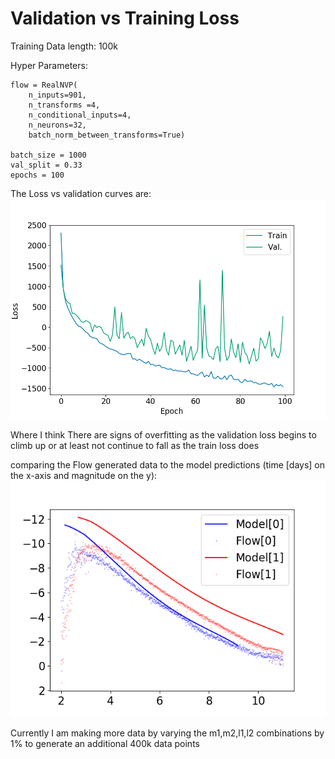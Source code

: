 # Validation vs Training Loss

Training Data length: 100k

Hyper Parameters: 
```
flow = RealNVP(
    n_inputs=901,
    n_transforms =4,
    n_conditional_inputs=4,
    n_neurons=32,
    batch_norm_between_transforms=True)
    
batch_size = 1000
val_split = 0.33
epochs = 100
```

The Loss vs validation curves are:
![alt text](https://github.com/2300431w/Kilonova/blob/master/Train_Val_Loss_2.png)

Where I think There are signs of overfitting as the validation loss begins to climb up or at least not continue to fall as the train loss does


comparing the Flow generated data to the model predictions (time [days] on the x-axis and magnitude on the y):
![alt text](https://github.com/2300431w/Kilonova/blob/master/g-band%20flow%20vs%20model.png)

Currently I am making more data by varying the m1,m2,l1,l2 combinations by 1% to generate an additional 400k data points
